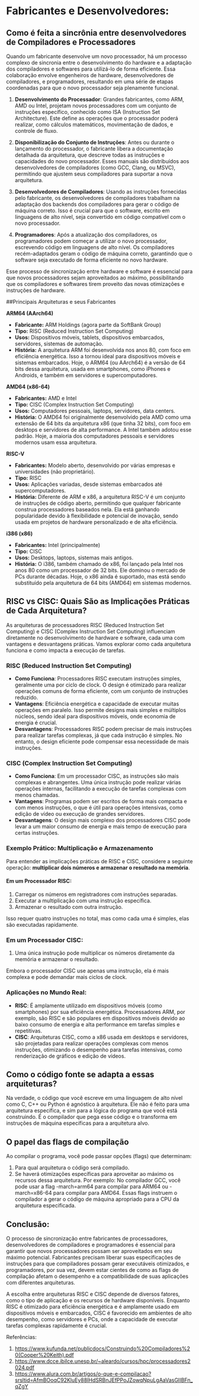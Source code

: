 
# Fabricantes e Desenvolvedores:
## Como é feita a sincrônia entre desenvolvedores de Compiladores e Processadores

Quando um fabricante desenvolve um novo processador, há um processo complexo de
sincronia entre o desenvolvimento do hardware e a adaptação dos compiladores e
softwares para utilizá-lo de forma eficiente. Essa colaboração envolve
engenheiros de hardware, desenvolvedores de compiladores, e programadores,
resultando em uma série de etapas coordenadas para que o novo processador seja
plenamente funcional.

1. **Desenvolvimento do Processador**: Grandes fabricantes, como ARM, AMD ou
Intel, projetam novos processadores com um conjunto de instruções específico,
conhecido como ISA (Instruction Set Architecture). Este define as operações que
o processador poderá realizar, como cálculos matemáticos, movimentação de
dados, e controle de fluxo.

2. **Disponibilização do Conjunto de Instruções**: Antes ou durante o
lançamento do processador, o fabricante libera a documentação detalhada da
arquitetura, que descreve todas as instruções e capacidades do novo
processador. Esses manuais são distribuídos aos desenvolvedores de compiladores
(como GCC, Clang, ou MSVC), permitindo que ajustem seus compiladores para
suportar a nova arquitetura.

3. **Desenvolvedores de Compiladores**: Usando as instruções fornecidas pelo
fabricante, os desenvolvedores de compiladores trabalham na adaptação dos
backends dos compiladores para gerar o código de máquina correto. Isso é
crucial para que o software, escrito em linguagens de alto nível, seja
convertido em código compatível com o novo processador.

4. **Programadores**: Após a atualização dos compiladores, os programadores
podem começar a utilizar o novo processador, escrevendo código em linguagens de
alto nível. Os compiladores recém-adaptados geram o código de máquina correto,
garantindo que o software seja executado de forma eficiente no novo hardware.

Esse processo de sincronização entre hardware e software é essencial para que
novos processadores sejam aproveitados ao máximo, possibilitando que os
compiladores e softwares tirem proveito das novas otimizações e instruções de
hardware.

##Principais Arquiteturas e seus Fabricantes

**ARM64 (AArch64)**
- **Fabricante:** ARM Holdings (agora parte da SoftBank Group)
- **Tipo:** RISC (Reduced Instruction Set Computing)
- **Usos:** Dispositivos móveis, tablets, dispositivos embarcados, servidores,
sistemas de automação.
- **História:** A arquitetura ARM foi desenvolvida nos anos 80, com foco em
eficiência energética. Isso a tornou ideal para dispositivos móveis e sistemas
embarcados. Hoje, o ARM64 (ou AArch64) é a versão de 64 bits dessa arquitetura,
usada em smartphones, como iPhones e Androids, e também em servidores e
supercomputadores.

**AMD64 (x86-64)**
- **Fabricantes:** AMD e Intel
- **Tipo:** CISC (Complex Instruction Set Computing)
- **Usos:** Computadores pessoais, laptops, servidores, data centers.
- **História:** O AMD64 foi originalmente desenvolvido pela AMD como uma extensão
de 64 bits da arquitetura x86 (que tinha 32 bits), com foco em desktops e servidores
de alta performance. A Intel também adotou esse padrão. Hoje, a maioria dos
computadores pessoais e servidores modernos usam essa arquitetura.

**RISC-V**
- **Fabricantes:** Modelo aberto, desenvolvido por várias empresas e universidades
(não proprietário).
- **Tipo:** RISC
- **Usos:** Aplicações variadas, desde sistemas embarcados até supercomputadores.
- **História:** Diferente de ARM e x86, a arquitetura RISC-V é um conjunto de instruções
 de código aberto, permitindo que qualquer fabricante construa processadores baseados
nela. Ela está ganhando popularidade devido à flexibilidade e potencial de inovação,
sendo usada em projetos de hardware personalizado e de alta eficiência.

**i386 (x86)**
- **Fabricantes:** Intel (principalmente)
- **Tipo:** CISC
- **Usos:** Desktops, laptops, sistemas mais antigos.
- **História:** O i386, também chamado de x86, foi lançado pela Intel nos anos 80 como um
processador de 32 bits. Ele dominou o mercado de PCs durante décadas. Hoje, o x86 ainda é
suportado, mas está sendo substituído pela arquitetura de 64 bits (AMD64) em sistemas modernos.

## RISC vs CISC: Quais São as Implicações Práticas de Cada Arquitetura?

As arquiteturas de processadores RISC (Reduced Instruction Set Computing) e
CISC (Complex Instruction Set Computing) influenciam diretamente no
desenvolvimento de hardware e software, cada uma com vantagens e desvantagens
práticas. Vamos explorar como cada arquitetura funciona e como impacta a
execução de tarefas.

### RISC (Reduced Instruction Set Computing)
- **Como Funciona**: Processadores RISC executam instruções simples, geralmente
uma por ciclo de clock. O design é otimizado para realizar operações comuns de
forma eficiente, com um conjunto de instruções reduzido.
- **Vantagens**: Eficiência energética e capacidade de executar muitas
operações em paralelo. Isso permite designs mais simples e múltiplos núcleos,
sendo ideal para dispositivos móveis, onde economia de energia é crucial.
- **Desvantagens**: Processadores RISC podem precisar de mais instruções para
realizar tarefas complexas, já que cada instrução é simples. No entanto, o
design eficiente pode compensar essa necessidade de mais instruções.

### CISC (Complex Instruction Set Computing)
- **Como Funciona**: Em um processador CISC, as instruções são mais complexas e
abrangentes. Uma única instrução pode realizar várias operações internas,
facilitando a execução de tarefas complexas com menos chamadas.
- **Vantagens**: Programas podem ser escritos de forma mais compacta e com
menos instruções, o que é útil para operações intensivas, como edição de vídeo
ou execução de grandes servidores.
- **Desvantagens**: O design mais complexo dos processadores CISC pode levar a
um maior consumo de energia e mais tempo de execução para certas instruções.

### Exemplo Prático: Multiplicação e Armazenamento
Para entender as implicações práticas de RISC e CISC, considere a seguinte
operação: **multiplicar dois números e armazenar o resultado na memória**.

#### Em um Processador RISC:
1. Carregar os números em registradores com instruções separadas.
2. Executar a multiplicação com uma instrução específica.
3. Armazenar o resultado com outra instrução.

Isso requer quatro instruções no total, mas como cada uma é simples, elas são
executadas rapidamente.

### Em um Processador CISC:
1. Uma única instrução pode multiplicar os números diretamente da memória e
armazenar o resultado.

Embora o processador CISC use apenas uma instrução, ela é mais complexa e pode
demandar mais ciclos de clock.

### Aplicações no Mundo Real:
- **RISC**: É amplamente utilizado em dispositivos móveis (como smartphones)
por sua eficiência energética. Processadores ARM, por exemplo, são RISC e são
populares em dispositivos móveis devido ao baixo consumo de energia e alta
performance em tarefas simples e repetitivas.
- **CISC**: Arquiteturas CISC, como a x86 usada em desktops e servidores, são
projetadas para realizar operações complexas com menos instruções, otimizando o
desempenho para tarefas intensivas, como renderização de gráficos e edição de
vídeos.

## Como o código fonte se adapta a essas arquiteturas?
Na verdade, o código que você escreve em uma linguagem de alto nível como C, C++
ou Python é agnóstico à arquitetura. Ele não é feito para uma arquitetura específica,
e sim para a lógica do programa que você está construindo. É o compilador que pega
esse código e o transforma em instruções de máquina específicas para a arquitetura alvo.

## O papel das flags de compilação
Ao compilar o programa, você pode passar opções (flags) que determinam:
1. Para qual arquitetura o código será compilado.
2.  Se haverá otimizações específicas para aproveitar ao máximo os recursos dessa arquitetura.
Por exemplo:
No compilador GCC, você pode usar a flag -march=arm64 para compilar para ARM64 ou -march=x86-64
para compilar para AMD64. Essas flags instruem o compilador a gerar o código de máquina apropriado
para a CPU da arquitetura especificada.

## Conclusão:
O processo de sincronização entre fabricantes de processadores, desenvolvedores de
compiladores e programadores é essencial para garantir que novos processadores possam
ser aproveitados em seu máximo potencial. Fabricantes precisam liberar suas especificações
de instruções para que compiladores possam gerar executáveis otimizados, e programadores,
por sua vez, devem estar cientes de como as flags de compilação afetam o desempenho e a
compatibilidade de suas aplicações com diferentes arquiteturas.

A escolha entre arquiteturas RISC e CISC depende de diversos fatores, como o tipo de
aplicação e os recursos de hardware disponíveis. Enquanto RISC é otimizado para eficiência
energética e é amplamente usado em dispositivos móveis e embarcados, CISC é favorecido em
ambientes de alto desempenho, como servidores e PCs, onde a capacidade de executar tarefas
complexas rapidamente é crucial.

Referências:

1. https://www.kufunda.net/publicdocs/Construindo%20Compiladores%20(Cooper%20Keith).pdf
2. https://www.dcce.ibilce.unesp.br/~aleardo/cursos/hpc/processadores2024.pdf
3. https://www.alura.com.br/artigos/o-que-e-compilacao?srsltid=AfmBOoqC92KluEy88IHdSRBnJEfPPoJZowqNpuLgAaVasGIIBFn_qZgY

